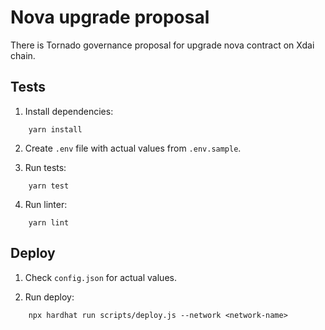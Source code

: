 # Nova upgrade proposal

There is Tornado governance proposal for upgrade nova contract on Xdai chain.

## Tests

1. Install dependencies:

```
    yarn install
```

2. Create `.env` file with actual values from `.env.sample`.

3. Run tests:

```
    yarn test
```

4. Run linter:

```
    yarn lint
```

## Deploy

1. Check `config.json` for actual values.

2. Run deploy:

```
    npx hardhat run scripts/deploy.js --network <network-name>
```
